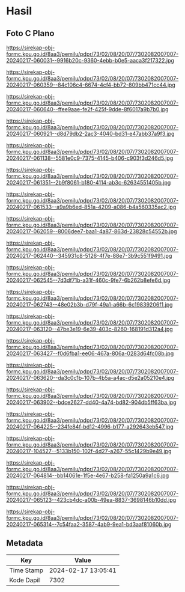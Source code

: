 # Hasil

## Foto C Plano

https://sirekap-obj-formc.kpu.go.id/8aa3/pemilu/pdpr/73/02/08/20/07/7302082007007-20240217-060031--9916b20c-9360-4ebb-b0e5-aaca3f217322.jpg

https://sirekap-obj-formc.kpu.go.id/8aa3/pemilu/pdpr/73/02/08/20/07/7302082007007-20240217-060359--84c106c4-6674-4cf4-bb72-809bb471cc44.jpg

https://sirekap-obj-formc.kpu.go.id/8aa3/pemilu/pdpr/73/02/08/20/07/7302082007007-20240217-060640--ffee9aae-fe2f-425f-9dde-8f6017a9b7b0.jpg

https://sirekap-obj-formc.kpu.go.id/8aa3/pemilu/pdpr/73/02/08/20/07/7302082007007-20240217-060921--d8d79db2-2ac3-4040-bd31-e47abb37a9f3.jpg

https://sirekap-obj-formc.kpu.go.id/8aa3/pemilu/pdpr/73/02/08/20/07/7302082007007-20240217-061138--5581e0c9-7375-4145-b406-c903f3d246d5.jpg

https://sirekap-obj-formc.kpu.go.id/8aa3/pemilu/pdpr/73/02/08/20/07/7302082007007-20240217-061351--2b9f8061-b180-4114-ab3c-62634551405b.jpg

https://sirekap-obj-formc.kpu.go.id/8aa3/pemilu/pdpr/73/02/08/20/07/7302082007007-20240217-061533--a9a9b6ed-851a-4209-a086-b4a560335ac2.jpg

https://sirekap-obj-formc.kpu.go.id/8aa3/pemilu/pdpr/73/02/08/20/07/7302082007007-20240217-062059--8006dee7-baa1-4a87-863d-23828c54552b.jpg

https://sirekap-obj-formc.kpu.go.id/8aa3/pemilu/pdpr/73/02/08/20/07/7302082007007-20240217-062440--345931c8-5126-4f7e-88e7-3b9c551f9491.jpg

https://sirekap-obj-formc.kpu.go.id/8aa3/pemilu/pdpr/73/02/08/20/07/7302082007007-20240217-062545--7d3df71b-a31f-460c-9fe7-6b262b8efe6d.jpg

https://sirekap-obj-formc.kpu.go.id/8aa3/pemilu/pdpr/73/02/08/20/07/7302082007007-20240217-062743--48e02b3b-d79f-49a1-a66b-6c19839206f1.jpg

https://sirekap-obj-formc.kpu.go.id/8aa3/pemilu/pdpr/73/02/08/20/07/7302082007007-20240217-063120--47be3e19-6e39-403c-8260-168191d312a4.jpg

https://sirekap-obj-formc.kpu.go.id/8aa3/pemilu/pdpr/73/02/08/20/07/7302082007007-20240217-063427--f0d6fba1-ee06-467a-806a-0283d64fc08b.jpg

https://sirekap-obj-formc.kpu.go.id/8aa3/pemilu/pdpr/73/02/08/20/07/7302082007007-20240217-063620--da3c0c1b-107b-4b5a-a4ac-d5e2a05210e4.jpg

https://sirekap-obj-formc.kpu.go.id/8aa3/pemilu/pdpr/73/02/08/20/07/7302082007007-20240217-063902--bdce2627-dd40-4a74-bd82-904db5ff63ba.jpg

https://sirekap-obj-formc.kpu.go.id/8aa3/pemilu/pdpr/73/02/08/20/07/7302082007007-20240217-064225--234fe84f-bd12-4996-b177-a292643eb547.jpg

https://sirekap-obj-formc.kpu.go.id/8aa3/pemilu/pdpr/73/02/08/20/07/7302082007007-20240217-104527--5133b150-102f-4d27-a267-55c1429b9e49.jpg

https://sirekap-obj-formc.kpu.go.id/8aa3/pemilu/pdpr/73/02/08/20/07/7302082007007-20240217-064814--bb14061e-1f5e-4e67-b258-fa1250a9a1c6.jpg

https://sirekap-obj-formc.kpu.go.id/8aa3/pemilu/pdpr/73/02/08/20/07/7302082007007-20240217-065123--423cb4dc-a00b-49ea-8837-3698146b10dd.jpg

https://sirekap-obj-formc.kpu.go.id/8aa3/pemilu/pdpr/73/02/08/20/07/7302082007007-20240217-065314--7c54faa2-3587-4ab9-9ea1-bd3aaf81060b.jpg


## Metadata

| Key        | Value               |
| ---------- | ------------------- |
| Time Stamp | 2024-02-17 13:05:41 |
| Kode Dapil | 7302                |



